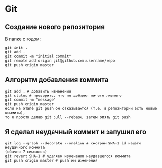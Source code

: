 # Git

## Создание нового репозитория

В папке с кодом:

```
git init .
git add .
git commit -m "initial commit"
git remote add origin git@github.com:username/repo
git push origin master
```

## Алгоритм добавления коммита

```
git add . # добавить изменения
git status # проверить, что не добавил ничего лишнего
git commit -m "message"
git push origin master
если на этапе git push он отказывается (т.е. в репозитории есть новые коммиты), 
то я просто делаю git pull --rebase, затем опять git push
```

## Я сделал неудачный коммит и запушил его

```
git log --graph --decorate --oneline # смотрим SHA-1 id нашего неудачного коммита
(обычно 7 символов)
git revert SHA-1 # удаляем изменения неудавшегося коммита
git push origin master # push`им изменения
```
